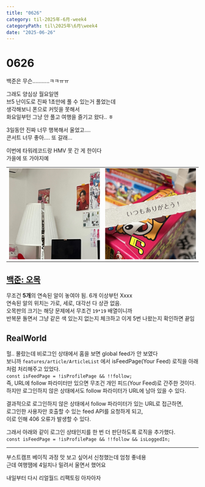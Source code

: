 ```yaml
---
title: "0626"
category: til-2025年-6月-week4
categoryPath: til\2025年\6月\week4
date: "2025-06-26"
---
```


# 0626

백준은 무슨...........ㅋㅋㅠㅠ

그래도 양심상 월요일엔  
브5 난이도로 진짜 1초만에 풀 수 있는거 풀었는데  
생각해보니 폰으로 커밋을 못해서  
화요일부턴 그냥 안 풀고 여행을 즐기고 왔다.. ㅎ

3일동안 진짜 너무 행복해서 울었고....  
콘서트 너무 좋아.... 또 갈래...

이번에 타워레코드랑 HMV 못 간 게 한이다  
가을에 또 가야지예

<table>  
<tr>  
<td><img src="/public/images/til/2025年/6月/week4/KakaoTalk_20250626_161543641_01.jpg" width="300"></td>  
<td><img src="/public/images/til/2025年/6月/week4/KakaoTalk_20250626_161543641.jpg" width="300"></td>  
</tr>  
</table>

## [백준: 오목](https://www.acmicpc.net/problem/2615)

무조건 **5개**의 연속된 알이 놓여야 됨. 6개 이상부턴 Xxxx  
연속된 알의 위치는 가로, 세로, 대각선 다 상관 없음.  
오목판의 크기는 해당 문제에서 무조건 `19*19` 배열이니까  
반복문 돌면서 그냥 같은 색 있는지 없는지 체크하고 이게 5번 나왔는지 확인하면 끝임

## RealWorld

헐.. 몰랐는데 비로그인 상태에서 홈을 보면 global feed가 안 보였다  
보니까 `features/article/ArticleList` 에서 isFeedPage(Your Feed) 로직을 아래처럼 처리해주고 있었다.  
`const isFeedPage = !isProfilePage && !!follow;`    
즉, URL에 follow 파라미터만 있으면 무조건 개인 피드(Your Feed)로 간주한 것이다.  
하지만 로그인하지 않은 상태에서도 follow 파라미터가 URL에 남아 있을 수 있다.  

결과적으로 로그인하지 않은 상태에서 follow 파라미터가 있는 URL로 접근하면,   
로그인한 사용자만 호출할 수 있는 feed API를 요청하게 되고,  
 이로 인해 406 오류가 발생할 수 있다.

그래서 아래와 같이 로그인 상태인지를 한 번 더 판단하도록 로직을 추가했다.
`const isFeedPage = !isProfilePage && !!follow && isLoggedIn;`  

---

부스트캠프 베이직 과정 맛 보고 싶어서 신청했는데 엄청 좋네용  
근데 여행땜에 4일치나 밀려서 울면서 했어요

내일부터 다시 리얼월드 리팩토링 아자아자
